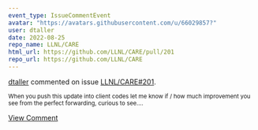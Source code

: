 ```yaml
---
event_type: IssueCommentEvent
avatar: "https://avatars.githubusercontent.com/u/66029857?"
user: dtaller
date: 2022-08-25
repo_name: LLNL/CARE
html_url: https://github.com/LLNL/CARE/pull/201
repo_url: https://github.com/LLNL/CARE
---
```


<a href='https://github.com/dtaller' target='_blank'>dtaller</a> commented on issue <a href='https://github.com/LLNL/CARE/pull/201' target='_blank'>LLNL/CARE#201</a>.

<small>When you push this update into client codes let me know if / how much improvement you see from the perfect forwarding, curious to see....</small>

<a href='https://github.com/LLNL/CARE/pull/201' target='_blank'>View Comment</a>